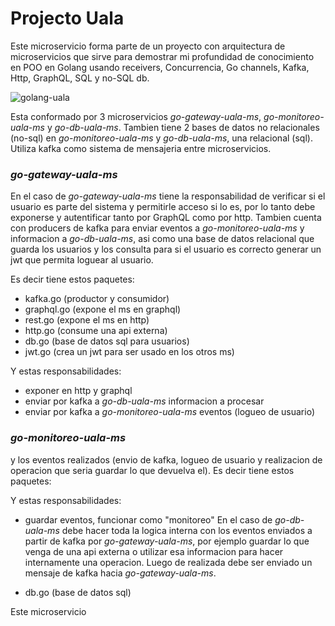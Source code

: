 # Projecto Uala

Este microservicio forma parte de un proyecto con arquitectura de microservicios que sirve para demostrar mi profundidad de conocimiento en POO en Golang usando receivers, Concurrencia, Go channels, Kafka, Http, GraphQL, SQL y no-SQL db.

![golang-uala](https://github.com/SebastianRaiquenParisi/go-gateway-uala-ms/assets/75135291/4ab190b1-0f5a-444a-b5f6-62f43875a6a7)

Esta conformado por 3 microservicios *go-gateway-uala-ms*, *go-monitoreo-uala-ms* y *go-db-uala-ms*.
Tambien tiene 2 bases de datos no relacionales (no-sql) en *go-monitoreo-uala-ms* y *go-db-uala-ms*, una relacional (sql).
Utiliza kafka como sistema de mensajeria entre microservicios.

### *go-gateway-uala-ms*
En el caso de *go-gateway-uala-ms* tiene la responsabilidad de verificar si el usuario es parte del sistema y permitirle acceso si lo es, por lo tanto debe exponerse y autentificar tanto por GraphQL como por http.
Tambien cuenta con producers de kafka para enviar eventos a *go-monitoreo-uala-ms* y informacion a *go-db-uala-ms*,
asi como una base de datos relacional que guarda los usuarios y los consulta para si el usuario es correcto generar un jwt que permita loguear al usuario.

Es decir tiene estos paquetes:
- kafka.go (productor y consumidor)
- graphql.go (expone el ms en graphql)
- rest.go (expone el ms en http)
- http.go (consume una api externa)
- db.go (base de datos sql para usuarios)
- jwt.go (crea un jwt para ser usado en los otros ms)

Y estas responsabilidades:
- exponer en http y graphql
- enviar por kafka a *go-db-uala-ms* informacion a procesar
- enviar por kafka a *go-monitoreo-uala-ms* eventos (logueo de usuario)

### *go-monitoreo-uala-ms*

y los eventos realizados (envio de kafka, logueo de usuario y realizacion de operacion que seria guardar lo que devuelva el).
Es decir tiene estos paquetes:

Y estas responsabilidades:
- guardar eventos, funcionar como "monitoreo"
En el caso de *go-db-uala-ms* debe hacer toda la logica interna con los eventos enviados a partir de kafka por *go-gateway-uala-ms*, por ejemplo guardar lo que venga de una api externa
o utilizar esa informacion para hacer internamente una operacion. Luego de realizada debe ser enviado un mensaje de kafka hacia *go-gateway-uala-ms*.

- db.go (base de datos sql)

Este microservicio 


